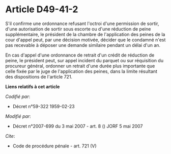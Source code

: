 # Article D49-41-2

S'il confirme une ordonnance refusant l'octroi d'une permission de sortir, d'une autorisation de sortir sous escorte ou d'une
réduction de peine supplémentaire, le président de la chambre de l'application des peines de la cour d'appel peut, par une
décision motivée, décider que le condamné n'est pas recevable à déposer une demande similaire pendant un délai d'un an. 

En cas d'appel d'une ordonnance de retrait d'un crédit de réduction de peine, le président peut, sur appel incident du
parquet ou sur réquisition du procureur général, ordonner un retrait d'une durée plus importante que celle fixée par le juge
de l'application des peines, dans la limite résultant des dispositions de l'article 721.

**Liens relatifs à cet article**

_Codifié par_:

  - Décret n°59-322 1959-02-23

_Modifié par_:

  - Décret n°2007-699 du 3 mai 2007 - art. 8 () JORF 5 mai 2007

_Cite_:

  - Code de procédure pénale - art. 721 (V)
